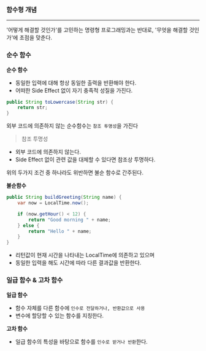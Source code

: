 ### 함수형 개념

---

'어떻게 해결할 것인가'를 고민하는 명령형 프로그래밍과는 반대로, '무엇을 해결할 것인가'에 초점을 맞춘다.

### 순수 함수

**순수 함수**
- 동일한 입력에 대해 항상 동일한 출력을 반환해야 한다.
- 어떠한 Side Effect 없이 자기 충족적 성질을 가진다.
```java
public String toLowercase(String str) {
    return str;
}
```
외부 코드에 의존하지 않는 순수함수는 `참조 투명성`을 가진다
> 참조 투명성
- 외부 코드에 의존하지 않는다.
- Side Effect 없이 관련 값을 대체할 수 있다면 참조상 투명하다.

위의 두가지 조건 중 하나라도 위반하면 불순 함수로 간주된다.

**불순함수**
```java
public String buildGreeting(String name) {
    var now = LocalTime.now();

    if (now.getHour() < 12) {
        return "Good morning " + name;
    } else {
        return "Hello " + name;
    }
}
```
- 리턴값이 현재 시간을 나타내는 LocalTime에 의존하고 있으며 
- 동일한 입력을 해도 시간에 따라 다른 결과값을 반환한다.

### 일급 함수 & 고차 함수
**일급 함수**
- 함수 자체를 다른 함수에 `인수로 전달하거나, 반환값으로 사용`
- 변수에 할당할 수 있는 함수를 지칭한다.

**고차 함수**
- 일급 함수의 특성을 바탕으로 함수를 `인수로 받거나 반환`한다.